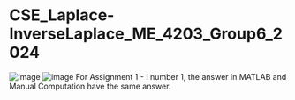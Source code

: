 # CSE_Laplace-InverseLaplace_ME_4203_Group6_2024

![image](https://github.com/Vincent-Alcantara/CSE_Laplace-InverseLaplace_ME_4203_Group6_2024/assets/160556975/a275c412-8e7e-4389-90b4-cbca45b2ca29)
![image](https://github.com/Vincent-Alcantara/CSE_Laplace-InverseLaplace_ME_4203_Group6_2024/assets/160556975/304cde33-f06e-4d10-9d25-629d983d918a)
For Assignment 1 - I number 1, the answer in MATLAB and Manual Computation have the same answer.


